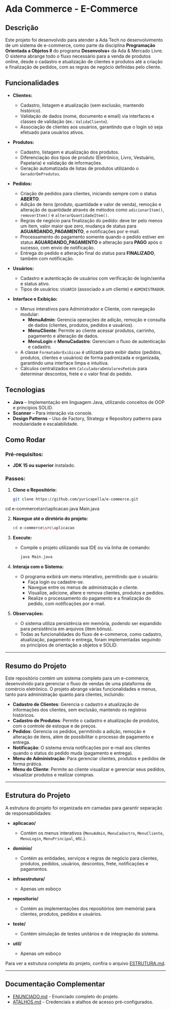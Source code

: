 # Ada Commerce - E-Commerce

## Descrição
Este projeto foi desenvolvido para atender a Ada Tech no desenvolvimento de um sistema de e-commerce, como parte da disciplina **Programação Orientada a Objetos II** do programa **Desenvolva+** da Ada & Mercado Livre. O sistema abrange todo o fluxo necessário para a venda de produtos online, desde o cadastro e atualização de clientes e produtos até a criação e finalização de pedidos, com as regras de negócio definidas pelo cliente.

## Funcionalidades
- **Clientes:**
  - Cadastro, listagem e atualização (sem exclusão, mantendo histórico).
  - Validação de dados (nome, documento e email) via interfaces e classes de validação (ex.: `ValidaCliente`).
  - Associação de clientes aos usuários, garantindo que o login só seja efetuado para usuários ativos.

- **Produtos:**
  - Cadastro, listagem e atualização dos produtos.
  - Diferenciação dos tipos de produto (Eletrônico, Livro, Vestuário, Papelaria) e validação de informações.
  - Geração automatizada de listas de produtos utilizando o `GeradorDeProdutos`.

- **Pedidos:**
  - Criação de pedidos para clientes, iniciando sempre com o status **ABERTO**.
  - Adição de itens (produto, quantidade e valor de venda), remoção e alteração de quantidade através de métodos como `adicionarItem()`, `removerItem()` e `alterarQuantidadeItem()`.
  - Regras de negócio para finalização do pedido: deve ter pelo menos um item, valor maior que zero, mudança de status para **AGUARDANDO_PAGAMENTO**, e notificações por e-mail.
  - Processamento do pagamento somente quando o pedido estiver em status **AGUARDANDO_PAGAMENTO** e alteração para **PAGO** após o sucesso, com envio de notificação.
  - Entrega do pedido e alteração final do status para **FINALIZADO**, também com notificação.

- **Usuários:**
  - Cadastro e autenticação de usuários com verificação de login/senha e status ativo.
  - Tipos de usuários: `USUARIO` (associado a um cliente) e `ADMINISTRADOR`.

- **Interface e Exibição:**
  - Menus interativos para Administrador e Cliente, com navegação modular:
    - **MenuAdmin**: Gerencia operações de adição, remoção e consulta de dados (clientes, produtos, pedidos e usuários).
    - **MenuCliente**: Permite ao cliente acessar produtos, carrinho, pagamento e alteração de dados.
    - **MenuLogin** e **MenuCadastro**: Gerenciam o fluxo de autenticação e cadastro.
  - A classe `FormatadorExibicao` é utilizada para exibir dados (pedidos, produtos, clientes e usuários) de forma padronizada e organizada, garantindo uma interface limpa e intuitiva.
  - Cálculos centralizados em `CalculadoraDeValoresPedido` para determinar descontos, frete e o valor final do pedido.

## Tecnologias
- **Java** – Implementação em linguagem Java, utilizando conceitos de OOP e princípios SOLID.
- **Scanner** – Para interação via console.
- **Design Patterns** – Uso de Factory, Strategy e Repository patterns para modularidade e escalabilidade.

## Como Rodar

### Pré-requisitos:
- **JDK 15 ou superior** instalado.

### Passos:

1. **Clone o Repositório:**
   ```bash
   git clone https://github.com/yuricapella/e-commerce.git
   ```
cd e-commerce\src\aplicacao
java Main.java

2. **Navegue até o diretório do projeto:**
   ```bash
   cd e-commerce\src\aplicacao
   ```

3. **Execute:**
   - Compile o projeto utilizando sua IDE ou via linha de comando:
     ```bash
     java Main.java
     ```    
4. **Interaja com o Sistema:**
   - O programa exibirá um menu interativo, permitindo que o usuário:
     - Faça login ou cadastre-se.
     - Navegue entre os menus de administração e cliente.
     - Visualize, adicione, altere e remova clientes, produtos e pedidos.
     - Realize o processamento do pagamento e a finalização do pedido, com notificações por e-mail.

5. **Observações:**
   - O sistema utiliza persistência em memória, podendo ser expandido para persistência em arquivos (item bônus).
   - Todas as funcionalidades do fluxo de e-commerce, como cadastro, atualização, pagamento e entrega, foram implementadas seguindo os princípios de orientação a objetos e SOLID.

---

## Resumo do Projeto

Este repositório contém um sistema completo para um e-commerce, desenvolvido para gerenciar o fluxo de vendas de uma plataforma de comércio eletrônico. O projeto abrange várias funcionalidades e menus, tanto para administração quanto para clientes, incluindo:

- **Cadastro de Clientes**: Gerencia o cadastro e atualização de informações dos clientes, sem exclusão, mantendo os registros históricos.
- **Cadastro de Produtos**: Permite o cadastro e atualização de produtos, com o controle de estoque e de preços.
- **Pedidos**: Gerencia os pedidos, permitindo a adição, remoção e alteração de itens, além de possibilitar o processo de pagamento e entrega.
- **Notificação**: O sistema envia notificações por e-mail aos clientes quando o status do pedido muda (pagamento e entrega).
- **Menu de Administração**: Para gerenciar clientes, produtos e pedidos de forma prática.
- **Menu do Cliente**: Permite ao cliente visualizar e gerenciar seus pedidos, visualizar produtos e realizar compras.

---

## Estrutura do Projeto

A estrutura do projeto foi organizada em camadas para garantir separação de responsabilidades:

- **aplicacao/**  
  - Contém os menus interativos (`MenuAdmin`, `MenuCadastro`, `MenuCliente`, `MenuLogin`, `MenuPrincipal`, etc.).

- **dominio/**  
  - Contém as entidades, serviços e regras de negócio para clientes, produtos, pedidos, usuários, descontos, frete, notificações e pagamentos.

- **infraestrutura/**  
  - Apenas um esboço

- **repositorio/**  
  - Contém as implementações dos repositórios (em memória) para clientes, produtos, pedidos e usuários.

- **teste/**  
  - Contém simulação de testes unitários e de integração do sistema.

- **util/**  
  - Apenas um esboço

Para ver a estrutura completa do projeto, confira o arquivo [ESTRUTURA.md](ESTRUTURA.md).

---

## Documentação Complementar
- [ENUNCIADO.md](ENUNCIADO.md) - Enunciado completo do projeto.
- [ATALHOS.md](ATALHOS.md) - Credenciais e atalhos de acesso pré-configurados.


